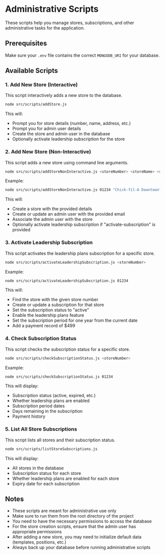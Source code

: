 # Administrative Scripts

These scripts help you manage stores, subscriptions, and other administrative tasks for the application.

## Prerequisites

Make sure your `.env` file contains the correct `MONGODB_URI` for your database.

## Available Scripts

### 1. Add New Store (Interactive)

This script interactively adds a new store to the database.

```bash
node src/scripts/addStore.js
```

This will:
- Prompt you for store details (number, name, address, etc.)
- Prompt you for admin user details
- Create the store and admin user in the database
- Optionally activate leadership subscription for the store

### 2. Add New Store (Non-Interactive)

This script adds a new store using command line arguments.

```bash
node src/scripts/addStoreNonInteractive.js <storeNumber> <storeName> <storeAddress> <adminEmail> [adminName] [adminPosition] [activate-subscription]
```

Example:
```bash
node src/scripts/addStoreNonInteractive.js 01234 "Chick-fil-A Downtown" "123 Main St, Anytown, USA" admin@example.com "John Smith" "Store Director" activate-subscription
```

This will:
- Create a store with the provided details
- Create or update an admin user with the provided email
- Associate the admin user with the store
- Optionally activate leadership subscription if "activate-subscription" is provided

### 3. Activate Leadership Subscription

This script activates the leadership plans subscription for a specific store.

```bash
node src/scripts/activateLeadershipSubscription.js <storeNumber>
```

Example:
```bash
node src/scripts/activateLeadershipSubscription.js 01234
```

This will:
- Find the store with the given store number
- Create or update a subscription for that store
- Set the subscription status to "active"
- Enable the leadership plans feature
- Set the subscription period for one year from the current date
- Add a payment record of $499

### 4. Check Subscription Status

This script checks the subscription status for a specific store.

```bash
node src/scripts/checkSubscriptionStatus.js <storeNumber>
```

Example:
```bash
node src/scripts/checkSubscriptionStatus.js 01234
```

This will display:
- Subscription status (active, expired, etc.)
- Whether leadership plans are enabled
- Subscription period dates
- Days remaining in the subscription
- Payment history

### 5. List All Store Subscriptions

This script lists all stores and their subscription status.

```bash
node src/scripts/listStoreSubscriptions.js
```

This will display:
- All stores in the database
- Subscription status for each store
- Whether leadership plans are enabled for each store
- Expiry date for each subscription

## Notes

- These scripts are meant for administrative use only
- Make sure to run them from the root directory of the project
- You need to have the necessary permissions to access the database
- For the store creation scripts, ensure that the admin user has appropriate permissions
- After adding a new store, you may need to initialize default data (templates, positions, etc.)
- Always back up your database before running administrative scripts
